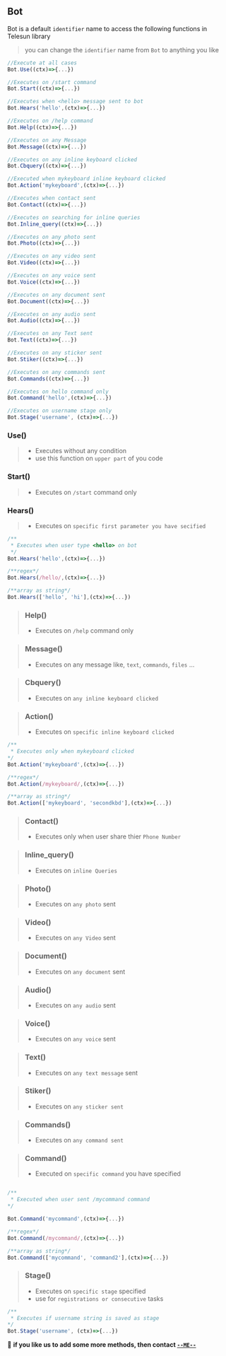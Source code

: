 ## Bot

Bot is a default `identifier` name to access the following functions in Telesun library

> you can change the `identifier` name from `Bot` to anything you like

```js
//Execute at all cases
Bot.Use((ctx)=>{...})

//Executes on /start command
Bot.Start((ctx)=>{...})

//Executes when <hello> message sent to bot
Bot.Hears('hello',(ctx)=>{...})

//Executes on /help command
Bot.Help((ctx)=>{...})

//Executes on any Message
Bot.Message((ctx)=>{...})

//Executes on any inline keyboard clicked
Bot.Cbquery((ctx)=>{...})

//Executed when mykeyboard inline keyboard clicked
Bot.Action('mykeyboard',(ctx)=>{...})

//Executes when contact sent
Bot.Contact((ctx)=>{...})

//Executes on searching for inline queries
Bot.Inline_query((ctx)=>{...})

//Executes on any photo sent
Bot.Photo((ctx)=>{...})

//Executes on any video sent
Bot.Video((ctx)=>{...})

//Executes on any voice sent
Bot.Voice((ctx)=>{...})

//Executes on any document sent
Bot.Document((ctx)=>{...})

//Executes on any audio sent
Bot.Audio((ctx)=>{...})

//Executes on any Text sent
Bot.Text((ctx)=>{...})

//Executes on any sticker sent
Bot.Stiker((ctx)=>{...})

//Executes on any commands sent
Bot.Commands((ctx)=>{...})

//Executes on hello command only
Bot.Command('hello',(ctx)=>{...})

//Executes on username stage only
Bot.Stage('username', (ctx)=>{...})
```

### Use()

> - Executes without any condition
> - use this function on `upper part` of you code

### Start()

> - Executes on `/start` command only

### Hears()

> - Executes on `specific first parameter you have secified `

```js
/**
 * Executes when user type <hello> on bot
 */
Bot.Hears('hello',(ctx)=>{...})

/**regex*/
Bot.Hears(/hello/,(ctx)=>{...})

/**array as string*/
Bot.Hears(['hello', 'hi'],(ctx)=>{...})
```

> ### Help()
>
> - Executes on `/help` command only

> ### Message()
>
> - Executes on any message like, `text`, `commands`, `files` ...

> ### Cbquery()
>
> - Executes on `any inline keyboard clicked`

> ### Action()
>
> - Executes on `specific inline keyboard clicked`

```js
/**
 * Executes only when mykeyboard clicked
*/
Bot.Action('mykeyboard',(ctx)=>{...})

/**regex*/
Bot.Action(/mykeyboard/,(ctx)=>{...})

/**array as string*/
Bot.Action(['mykeyboard', 'secondkbd'],(ctx)=>{...})
```

> ### Contact()
>
> - Executes only when user share thier `Phone Number`

> ### Inline_query()
>
> - Executes on `inline Queries`

> ### Photo()
>
> - Executes on `any photo` sent

> ### Video()
>
> - Executes on `any Video` sent

> ### Document()
>
> - Executes on `any document` sent

> ### Audio()
>
> - Executes on `any audio` sent

> ### Voice()
>
> - Executes on `any voice` sent

> ### Text()
>
> - Executes on `any text message` sent

> ### Stiker()
>
> - Executes on `any sticker sent`

> ### Commands()
>
> - Executes on `any command sent`

> ### Command()
>
> - Executed on `specific command` you have specified

```js

/**
 * Executed when user sent /mycommand command
*/

Bot.Command('mycommand',(ctx)=>{...})

/**regex*/
Bot.Command(/mycommand/,(ctx)=>{...})

/**array as string*/
Bot.Command(['mycommand', 'command2'],(ctx)=>{...})

```

> ### Stage()
>
> - Executes on `specific stage` specified
> - use for `registrations or consecutive` tasks

```js
/**
 * Executes if username string is saved as stage
*/
Bot.Stage('username', (ctx)=>{...})
```

💪 **if you like us to add some more methods, then contact [`--ME--`](https://t.me/Me_abd)**
